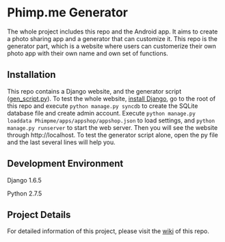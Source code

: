Phimp.me Generator
=======

The whole project includes this repo and the Android app. It aims to create a photo sharing app and a generator that can customize it. This repo is the generator part, which is a website where users can customerize their own photo app with their own name and own set of functions.

Installation
-------

This repo contains a Django website, and the generator script ([gen_script.py](Phimpme/generator/gen_script.py)). To test the whole website, [install Django](https://www.djangoproject.com/download/), go to the root of this repo and execute `python manage.py syncdb` to create the SQLite database file and create admin account. Execute `python manage.py loaddata Phimpme/apps/appshop/appshop.json` to load settings, and `python manage.py runserver` to start the web server. Then you will see the website through http://localhost. To test the generator script alone, open the py file and the last several lines will help you.

Development Environment
-------

Django 1.6.5

Python 2.7.5

Project Details
-------

For detailed information of this project, please visit the [wiki](../../wiki) of this repo.
